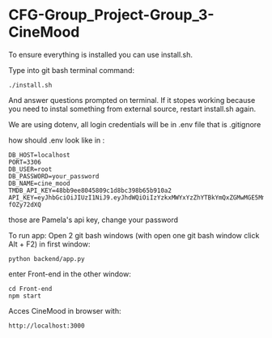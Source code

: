# CFG-Group_Project-Group_3-CineMood


To ensure everything is installed you can use install.sh.

Type into git bash terminal command:

````commandline
./install.sh
````
And answer questions prompted on terminal.
If it stopes working because you need to instal something from external source, restart install.sh again.

We are using dotenv, all login credentials will be in .env file that is .gitignore 

how should .env look like in :

````
DB_HOST=localhost
PORT=3306
DB_USER=root
DB_PASSWORD=your_password
DB_NAME=cine_mood
TMDB_API_KEY=48bb9ee8045809c1d8bc398b65b910a2
API_KEY=eyJhbGciOiJIUzI1NiJ9.eyJhdWQiOiIzYzkxMWYxYzZhYTBkYmQxZGMwMGE5MmE4NTg5ZDNmMyIsIm5iZiI6MTczMzE2NjA3Mi40OTEwMDAyLCJzdWIiOiI2NzRlMDNmOGQ4YWM0NTY3M2QxM2Y3N2MiLCJzY29wZXMiOlsiYXBpX3JlYWQiXSwidmVyc2lvbiI6MX0.LpLe6g8Dajwsk15oqX5pia5OxyfE2EDYo-fOZy72dXQ

````
those are Pamela's api key, change your password


To run app: Open 2 git bash windows (with open one git bash window click Alt + F2)
in first window: 
````
python backend/app.py
```` 

enter Front-end in the other window:
````
cd Front-end
npm start
````

Acces CineMood in browser with:

````
http://localhost:3000
````